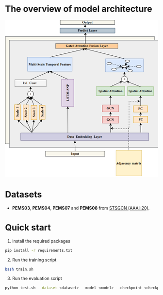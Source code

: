 # The overview of model architecture
![arch](docs/arch.png)
# Datasets
- **PEMS03**, **PEMS04**, **PEMS07** and **PEMS08** from [STSGCN (AAAI-20)](https://github.com/Davidham3/STSGCN).
# Quick start
1. Install the required packages
```bash
pip install -r requirements.txt
```
2. Run the training script
```bash
bash train.sh
```
3. Run the evaluation script
```bash
python test.sh --dataset <dataset> --model <model> --checkpoint <checkpoint>
```
